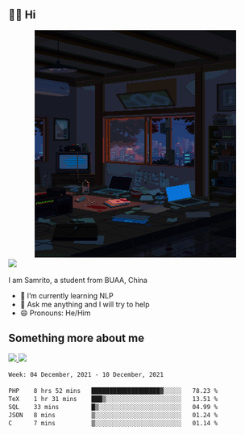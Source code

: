 ## 👋🏻 Hi

<div align="center">
<img alt="GIF" src="https://github.com/xiangsam/xiangsam/blob/271390e4ab50820a4594e3cb94b7ffaa6293de72/0_0EUAvTumWsRa2k6F.gif" width=400 height=450/>
</div>

<a href="https://github.com/xiangsam">
  <img src="https://komarev.com/ghpvc/?username=xiangsam&style=flat-square" />
</a>

I am Samrito, a student from BUAA, China
- 🌱 I’m currently learning NLP
- 💬 Ask me anything and I will try to help
- 😄 Pronouns: He/Him


## Something more about me
<a href="https://github.com/xiangsam">
  <img src="https://github-readme-stats.vercel.app/api?username=xiangsam&show_icons=true&hide_border=true" />
</a>


<a href="https://github.com/xiangsam">
  <img src="https://github-readme-stats.vercel.app/api/top-langs/?username=xiangsam&layout=compact" />
</a>

<!--START_SECTION:waka-->
```text
Week: 04 December, 2021 - 10 December, 2021

PHP    8 hrs 52 mins   ███████████████████▓░░░░░   78.23 % 
TeX    1 hr 31 mins    ███▒░░░░░░░░░░░░░░░░░░░░░   13.51 % 
SQL    33 mins         █▒░░░░░░░░░░░░░░░░░░░░░░░   04.99 % 
JSON   8 mins          ▒░░░░░░░░░░░░░░░░░░░░░░░░   01.24 % 
C      7 mins          ▒░░░░░░░░░░░░░░░░░░░░░░░░   01.14 % 
```
<!--END_SECTION:waka-->

<!---
xiangsam/xiangsam is a ✨ special ✨ repository because its `README.md` (this file) appears on your GitHub profile.
You can click the Preview link to take a look at your changes.
--->
